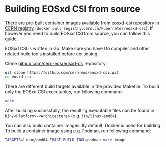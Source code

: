 # Building EOSxd CSI from source

There are pre-built container images available from [eosxd-csi repository in CERN registry](https://registry.cern.ch/harbor/projects/2335/repositories/eosxd-csi/artifacts-tab) (`docker pull registry.cern.ch/kubernetes/eosxd-csi`). If however you need to build EOSxd CSI from source, you can follow this guide.

EOSxd CSI is written in Go. Make sure you have Go compiler and other related build tools installed before continuing.

Clone [github.com/cern-eos/eosxd-csi](https://github.com/cern-eos/eosxd-csi) repository:
```bash
git clone https://github.com/cern-eos/eosxd-csi.git
cd eosxd-csi
```

There are different build targets available in the provided Makefile. To build only the EOSxd CSI executables, run following command:
```bash
make
```

After building successfully, the resulting executable files can be found in `bin/<Platform>-<Architecture>` (e.g. `bin/linux-amd64`).

You can also build container images. By default, Docker is used for building. To build a container image using e.g. Podman, run following command:
```bash
TARGETS=linux/amd64 IMAGE_BUILD_TOOL=podman make image
```

